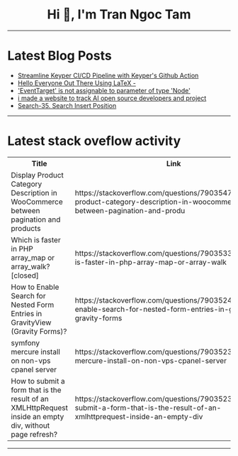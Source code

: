 <h1 align="center">Hi 👋, I'm Tran Ngoc Tam</h1>

---

# Latest Blog Posts 
<!-- BLOG-POST-LIST:START -->
- [Streamline Keyper CI/CD Pipeline with Keyper&#39;s Github Action](https://dev.to/jarrid/streamline-keyper-cicd-pipeline-with-keypers-github-action-hbc)
- [Hello Everyone Out There Using LaTeX -](https://dev.to/crisclacerda/hello-everyone-out-there-using-latex--3344)
- [&#39;EventTarget&#39; is not assignable to parameter of type &#39;Node&#39;](https://dev.to/turingvangisms/eventtarget-is-not-assignable-to-parameter-of-type-node-231c)
- [i made a website to track AI open source developers and project](https://dev.to/jamie_h/i-made-a-website-to-track-ai-open-source-developers-and-project-1iik)
- [Search-35. Search Insert Position](https://dev.to/daniel20030312/search-35-search-insert-position-1g5g)
<!-- BLOG-POST-LIST:END -->

---

# Latest stack oveflow activity
<table>
  <tr><th>Title</th><th>Link</th></tr>
  <!-- STACKOVERFLOW:START --><tr><td>Display Product Category Description in WooCommerce between pagination and products</td><td>https://stackoverflow.com/questions/79035479/display-product-category-description-in-woocommerce-between-pagination-and-produ</td></tr><tr><td>Which is faster in PHP array_map or array_walk? [closed]</td><td>https://stackoverflow.com/questions/79035338/which-is-faster-in-php-array-map-or-array-walk</td></tr><tr><td>How to Enable Search for Nested Form Entries in GravityView &lpar;Gravity Forms&rpar;?</td><td>https://stackoverflow.com/questions/79035249/how-to-enable-search-for-nested-form-entries-in-gravityview-gravity-forms</td></tr><tr><td>symfony mercure install on non-vps cpanel server</td><td>https://stackoverflow.com/questions/79035238/symfony-mercure-install-on-non-vps-cpanel-server</td></tr><tr><td>How to submit a form that is the result of an XMLHttpRequest inside an empty div, without page refresh?</td><td>https://stackoverflow.com/questions/79035236/how-to-submit-a-form-that-is-the-result-of-an-xmlhttprequest-inside-an-empty-div</td></tr><!-- STACKOVERFLOW:END -->
</table>

---


